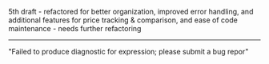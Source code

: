 5th draft - refactored for better organization, improved error handling, and additional features for price tracking & comparison, and ease of code maintenance - needs further refactoring

- - - -

"Failed to produce diagnostic for expression; please submit a bug repor"
